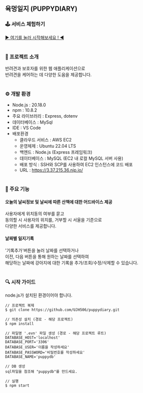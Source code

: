 ## 육멍일지 (PUPPYDIARY)
### 🕹 서비스 체험하기
[▶ 여기를 눌러 시작해보세요 ! ◀ ](https://3.37.215.36.nip.io/)
<br /><br />

### 📖 프로젝트 소개
반려견과 보호자를 위한 웹 애플리케이션으로 <br />
반려견을 케어하는 데 다양한 도움을 제공합니다.
<br /><br />

### ⚙ 개발 환경
- Node.js : 20.18.0
- npm : 10.8.2
- 주요 라이브러리 : Express, dotenv
- 데이터베이스 : MySql
- IDE : VS Code
- 배포환경
  - 클라우드 서비스 : AWS EC2
  - 운영체제 : Ubuntu 22.04 LTS
  - 백엔드 : Node.js (Express 프레임워크)
  - 데이터베이스 : MySQL (EC2 내 로컬 MySQL 서버 사용)
  - 배포 방식 : SSH와 SCP를 사용하여 EC2 인스턴스에 코드 배포
  - URL : https://3.37.215.36.nip.io/
<br /><br />

### 📌 주요 기능
#### 오늘의 날씨정보 및 날씨에 따른 산책에 대한 어드바이스 제공
사용자에게 위치동의 여부를 묻고<br />
동의할 시 사용자의 위치를, 거부할 시 서울을 기준으로<br />
다양한 서비스를 제공합니다.

#### 날짜별 일지기록
'기록추가'버튼을 눌러 날짜를 선택하거나<br />
이전, 다음 버튼을 통해 원하는 날짜를 선택하여<br />
해당하는 날짜에 강아지에 대한 기록을 추가/조회/수정/삭제할 수 있습니다.
<br /><br />

### 🔍 시작 가이드
node.js가 설치된 환경이어야 합니다.

```
// 프로젝트 복제
$ git clone https://github.com/UJH506/puppydiary.git

// 의존성 설치 (경로 - 해당 프로젝트)
$ npm install

// 파일명 '.evn' 파일 생성 (경로 - 해당 프로젝트 루트)
DATABASE_HOST='localhost'
DATABASE_PORT='3306'
DATABASE_USER='이름을 작성하세요'
DATABASE_PASSWORD='비밀번호를 작성하세요'
DATABASE_NAME='puppydb'

// DB 생성
sql파일을 참조해 "puppydb"를 만드세요.

// 실행
$ npm start
```
